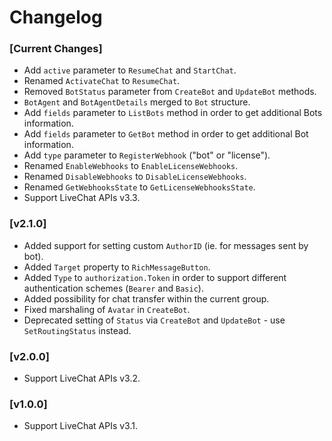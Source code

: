 # Changelog

### [Current Changes]
* Add `active` parameter to `ResumeChat` and `StartChat`.
* Renamed `ActivateChat` to `ResumeChat`.
* Removed `BotStatus` parameter from `CreateBot` and `UpdateBot` methods.
* `BotAgent` and `BotAgentDetails` merged to `Bot` structure.
* Add `fields` parameter to `ListBots` method in order to get additional Bots information.
* Add `fields` parameter to `GetBot` method in order to get additional Bot information.
* Add `type` parameter to `RegisterWebhook` ("bot" or "license").
* Renamed `EnableWebhooks` to `EnableLicenseWebhooks`.
* Renamed `DisableWebhooks` to `DisableLicenseWebhooks`.
* Renamed `GetWebhooksState` to `GetLicenseWebhooksState`.
* Support LiveChat APIs v3.3.

### [v2.1.0]

* Added support for setting custom `AuthorID` (ie. for messages sent by bot).
* Added `Target` property to `RichMessageButton`.
* Added `Type` to `authorization.Token` in order to support different authentication schemes (`Bearer` and `Basic`).
* Added possibility for chat transfer within the current group.
* Fixed marshaling of `Avatar` in `CreateBot`.
* Deprecated setting of `Status` via `CreateBot` and `UpdateBot` - use `SetRoutingStatus` instead.

### [v2.0.0]

* Support LiveChat APIs v3.2.

### [v1.0.0]

* Support LiveChat APIs v3.1.
